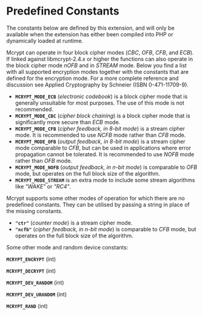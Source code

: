 Predefined Constants
====================

The constants below are defined by this extension, and will only be
available when the extension has either been compiled into PHP or
dynamically loaded at runtime.

Mcrypt can operate in four block cipher modes (*CBC*, *OFB*, *CFB*, and
*ECB*). If linked against libmcrypt-2.4.x or higher the functions can
also operate in the block cipher mode *nOFB* and in *STREAM* mode. Below
you find a list with all supported encryption modes together with the
constants that are defined for the encryption mode. For a more complete
reference and discussion see Applied Cryptography by Schneier (ISBN
0-471-11709-9).

-   <span class="simpara"> **`MCRYPT_MODE_ECB`** (*electronic codebook*)
    is a block cipher mode that is generally unsuitable for most
    purposes. The use of this mode is not recommended. </span>
-   <span class="simpara"> **`MCRYPT_MODE_CBC`** (*cipher block
    chaining*) is a block cipher mode that is significantly more secure
    than *ECB* mode. </span>
-   <span class="simpara"> **`MCRYPT_MODE_CFB`** (*cipher feedback, in
    8-bit mode*) is a stream cipher mode. It is recommended to use
    *NCFB* mode rather than *CFB* mode. </span>
-   <span class="simpara"> **`MCRYPT_MODE_OFB`** (*output feedback, in
    8-bit mode*) is a stream cipher mode comparable to *CFB*, but can be
    used in applications where error propagation cannot be tolerated. It
    is recommended to use *NOFB* mode rather than *OFB* mode. </span>
-   <span class="simpara"> **`MCRYPT_MODE_NOFB`** (*output feedback, in
    n-bit mode*) is comparable to *OFB* mode, but operates on the full
    block size of the algorithm. </span>
-   <span class="simpara"> **`MCRYPT_MODE_STREAM`** is an extra mode to
    include some stream algorithms like *"WAKE"* or *"RC4"*. </span>

Mcrypt supports some other modes of operation for which there are no
predefined constants. They can be utilised by passing a string in place
of the missing constants.

-   <span class="simpara"> **`"ctr"`** (*counter mode*) is a stream
    cipher mode. </span>
-   <span class="simpara"> **`"ncfb"`** (*cipher feedback, in n-bit
    mode*) is comparable to *CFB* mode, but operates on the full block
    size of the algorithm. </span>

Some other mode and random device constants:

**`MCRYPT_ENCRYPT`** (<span class="type">int</span>)  
<span class="simpara"> </span>

**`MCRYPT_DECRYPT`** (<span class="type">int</span>)  
<span class="simpara"> </span>

**`MCRYPT_DEV_RANDOM`** (<span class="type">int</span>)  
<span class="simpara"> </span>

**`MCRYPT_DEV_URANDOM`** (<span class="type">int</span>)  
<span class="simpara"> </span>

**`MCRYPT_RAND`** (<span class="type">int</span>)  
<span class="simpara"> </span>
